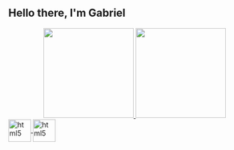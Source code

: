 ## Hello there, I'm Gabriel
<div align="center">
  <a href="https://github.com/rafaballerini">
  <img height="180em" src="https://github-readme-stats.vercel.app/api?username=gahsenal&show_icons=true&theme=dracula&include_all_commits=true&count_private=true"/>
  <img height="180em" src="https://github-readme-stats.vercel.app/api/top-langs/?username=gahsenal&layout=compact&langs_count=7&theme=dracula"/>
</div>
  <div>
   
 <img align="center" alt="html5" height="45px" src="https://cdn.jsdelivr.net/gh/devicons/devicon/icons/html5/html5-original-wordmark.svg" />
    
 <img align="center" alt="html5" height="45px" src="https://cdn.jsdelivr.net/gh/devicons/devicon/icons/css3/css3-original-wordmark.svg" />
          
          
  </div>
